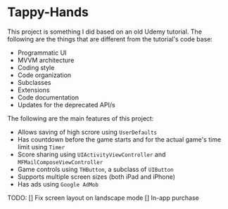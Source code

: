 # Tappy-Hands

This project is something I did based on an old Udemy tutorial. The following are the things that are different from the tutorial's code base:
- Programmatic UI
- MVVM architecture
- Coding style
- Code organization
- Subclasses
- Extensions
- Code documentation
- Updates for the deprecated API/s

The following are the main features of this project:
- Allows saving of high scrore using `UserDefaults`
- Has countdown before the game starts and for the actual game's time limit using `Timer`
- Score sharing using `UIActivityViewController` and `MFMailComposeViewController`
- Game controls using `THButton`, a subclass of `UIButton`
- Supports multiple screen sizes (both iPad and iPhone)
- Has ads using `Google AdMob`

TODO:
[] Fix screen layout on landscape mode
[] In-app purchase
